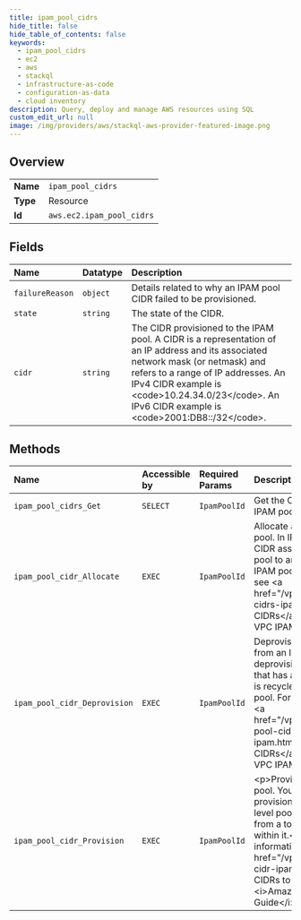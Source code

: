 ```yaml
---
title: ipam_pool_cidrs
hide_title: false
hide_table_of_contents: false
keywords:
  - ipam_pool_cidrs
  - ec2
  - aws    
  - stackql
  - infrastructure-as-code
  - configuration-as-data
  - cloud inventory
description: Query, deploy and manage AWS resources using SQL
custom_edit_url: null
image: /img/providers/aws/stackql-aws-provider-featured-image.png
---
```

  
    

## Overview
<table><tbody>
<tr><td><b>Name</b></td><td><code>ipam_pool_cidrs</code></td></tr>
<tr><td><b>Type</b></td><td>Resource</td></tr>
<tr><td><b>Id</b></td><td><code>aws.ec2.ipam_pool_cidrs</code></td></tr>
</tbody></table>

## Fields
| Name | Datatype | Description |
|:-----|:---------|:------------|
| `failureReason` | `object` | Details related to why an IPAM pool CIDR failed to be provisioned. |
| `state` | `string` | The state of the CIDR. |
| `cidr` | `string` | The CIDR provisioned to the IPAM pool. A CIDR is a representation of an IP address and its associated network mask (or netmask) and refers to a range of IP addresses. An IPv4 CIDR example is &lt;code&gt;10.24.34.0/23&lt;/code&gt;. An IPv6 CIDR example is &lt;code&gt;2001:DB8::/32&lt;/code&gt;. |
## Methods
| Name | Accessible by | Required Params | Description |
|:-----|:--------------|:----------------|:------------|
| `ipam_pool_cidrs_Get` | `SELECT` | `IpamPoolId` | Get the CIDRs provisioned to an IPAM pool. |
| `ipam_pool_cidr_Allocate` | `EXEC` | `IpamPoolId` | Allocate a CIDR from an IPAM pool. In IPAM, an allocation is a CIDR assignment from an IPAM pool to another resource or IPAM pool. For more information, see &lt;a href="/vpc/latest/ipam/allocate-cidrs-ipam.html"&gt;Allocate CIDRs&lt;/a&gt; in the &lt;i&gt;Amazon VPC IPAM User Guide&lt;/i&gt;.  |
| `ipam_pool_cidr_Deprovision` | `EXEC` | `IpamPoolId` | Deprovision a CIDR provisioned from an IPAM pool. If you deprovision a CIDR from a pool that has a source pool, the CIDR is recycled back into the source pool. For more information, see &lt;a href="/vpc/latest/ipam/depro-pool-cidr-ipam.html"&gt;Deprovision pool CIDRs&lt;/a&gt; in the &lt;i&gt;Amazon VPC IPAM User Guide&lt;/i&gt;. |
| `ipam_pool_cidr_Provision` | `EXEC` | `IpamPoolId` | &lt;p&gt;Provision a CIDR to an IPAM pool. You can use this action to provision new CIDRs to a top-level pool or to transfer a CIDR from a top-level pool to a pool within it.&lt;/p&gt; &lt;p&gt;For more information, see &lt;a href="/vpc/latest/ipam/prov-cidr-ipam.html"&gt;Provision CIDRs to pools&lt;/a&gt; in the &lt;i&gt;Amazon VPC IPAM User Guide&lt;/i&gt;. &lt;/p&gt; |
